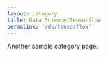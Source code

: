 ```yaml
---
layout: category
title: Data Science/Tensorflow
permalink: '/ds/tensorflow'
---
```


Another sample category page.
